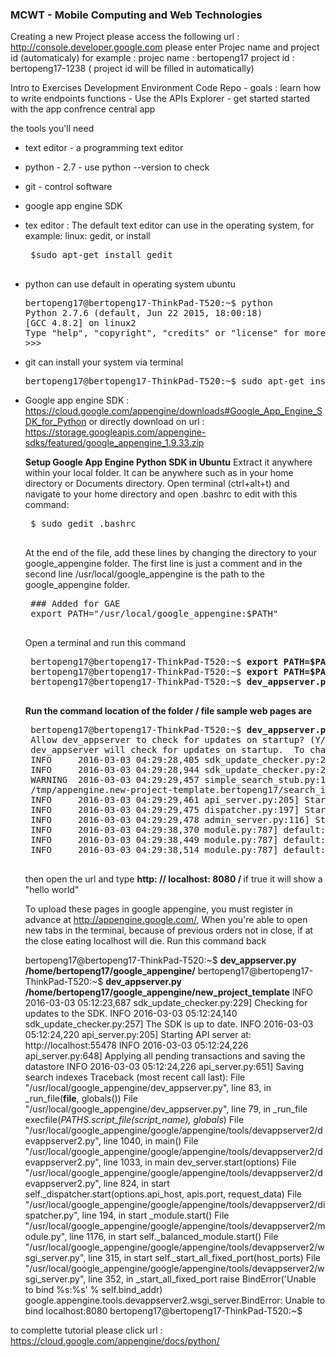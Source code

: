 ### MCWT - Mobile Computing and Web Technologies

   Creating a new Project
   please access the following url : http://console.developer.google.com
   please enter Projec name and project id (automaticaly) for example : 
   projec name : bertopeng17
   project id  : bertopeng17-1238  ( project id will be filled in automatically)



  Intro to Exercises Development Environment Code Repo
    -  goals : learn how to write endpoints functions
    -  Use the APIs Explorer
    -  get started started with the app confrence central app
    
   the tools you'll need
   -  text editor - a programming text editor
   -  python - 2.7 - use python --version  to check
   -  git - control software
   -  google app engine SDK
   

   - tex editor : The default text editor can use in the operating system, for example: linux: gedit, or install 
      <pre>
      $sudo apt-get install gedit
      </pre>

   -  python can use default in operating system ubuntu
      <pre>
      bertopeng17@bertopeng17-ThinkPad-T520:~$ python
      Python 2.7.6 (default, Jun 22 2015, 18:00:18) 
      [GCC 4.8.2] on linux2
      Type "help", "copyright", "credits" or "license" for more information.
      >>> 
      </pre>
   -  git can install your system via terminal
      <pre>
      bertopeng17@bertopeng17-ThinkPad-T520:~$ sudo apt-get install git-all
      </pre>

   - Google app engine SDK : https://cloud.google.com/appengine/downloads#Google_App_Engine_SDK_for_Python
     or directly download on url : https://storage.googleapis.com/appengine-sdks/featured/google_appengine_1.9.33.zip
      
      <b>Setup Google App Engine Python SDK in Ubuntu</b>
      Extract it anywhere within your local folder. It can be anywhere such as in your home directory or Documents directory.
      Open terminal (ctrl+alt+t) and navigate to your home directory and open .bashrc to edit with this command:
      <pre>
      $ sudo gedit .bashrc
      </pre>

      At the end of the file, add these lines by changing the directory to your google_appengine folder. The first line is just       a comment and in the second line /usr/local/google_appengine is the path to the google_appengine folder.
      <pre>
      ### Added for GAE
      export PATH="/usr/local/google_appengine:$PATH"
      </pre>
      
      Open a terminal and run this command
      <pre>
      bertopeng17@bertopeng17-ThinkPad-T520:~$ <b>export PATH=$PATH:/home/bertopeng17/go_appengine/</b>
      bertopeng17@bertopeng17-ThinkPad-T520:~$ <b>export PATH=$PATH:/home/bertopeng17/go_appengine/new_project_template</b>
      bertopeng17@bertopeng17-ThinkPad-T520:~$ <b>dev_appserver.py /home/bertopeng17/google_appengine/new_project_template</b>
      </pre>
      <b>Run the command location of the folder / file sample web pages are</b>
      <pre>
      bertopeng17@bertopeng17-ThinkPad-T520:~$ <b>dev_appserver.py /home/bertopeng17/google_appengine/new_project_template/</b>
      Allow dev_appserver to check for updates on startup? (Y/n): y
      dev_appserver will check for updates on startup.  To change this setting, edit /home/bertopeng17/.appcfg_nag
      INFO     2016-03-03 04:29:28,405 sdk_update_checker.py:229] Checking for updates to the SDK.
      INFO     2016-03-03 04:29:28,944 sdk_update_checker.py:257] The SDK is up to date.
      WARNING  2016-03-03 04:29:29,457 simple_search_stub.py:1126] Could not read search indexes from 
      /tmp/appengine.new-project-template.bertopeng17/search_indexes
      INFO     2016-03-03 04:29:29,461 api_server.py:205] Starting API server at: http://localhost:45827
      INFO     2016-03-03 04:29:29,475 dispatcher.py:197] Starting module "default" running at: http://localhost:8080
      INFO     2016-03-03 04:29:29,478 admin_server.py:116] Starting admin server at: http://localhost:8000
      INFO     2016-03-03 04:29:38,370 module.py:787] default: "GET / HTTP/1.1" 200 12
      INFO     2016-03-03 04:29:38,449 module.py:787] default: "GET /favicon.ico HTTP/1.1" 200 8348
      INFO     2016-03-03 04:29:38,514 module.py:787] default: "GET /favicon.ico HTTP/1.1" 304 -
      </pre>
      
      then open the url and type <b>http: // localhost: 8080 / </b>  if true it will show a "hello world"
      
      To upload these pages in google appengine, you must register in advance at http://appengine.google.com/, When you're able       to open new tabs in the terminal, because of previous orders not in close, if at the close eating localhost will die. Run       this command back
      
     bertopeng17@bertopeng17-ThinkPad-T520:~$ <b>dev_appserver.py /home/bertopeng17/google_appengine/</b>
     bertopeng17@bertopeng17-ThinkPad-T520:~$ <b>dev_appserver.py /home/bertopeng17/google_appengine/new_project_template</b>
     INFO     2016-03-03 05:12:23,687 sdk_update_checker.py:229] Checking for updates to the SDK.
     INFO     2016-03-03 05:12:24,140 sdk_update_checker.py:257] The SDK is up to date.
     INFO     2016-03-03 05:12:24,220 api_server.py:205] Starting API server at: http://localhost:55478
     INFO     2016-03-03 05:12:24,226 api_server.py:648] Applying all pending transactions and saving the datastore
     INFO     2016-03-03 05:12:24,226 api_server.py:651] Saving search indexes
     Traceback (most recent call last):
      File "/usr/local/google_appengine/dev_appserver.py", line 83, in <module>
    _run_file(__file__, globals())
     File "/usr/local/google_appengine/dev_appserver.py", line 79, in _run_file
    execfile(_PATHS.script_file(script_name), globals_)
    File "/usr/local/google_appengine/google/appengine/tools/devappserver2/devappserver2.py", line 1040, in <module>
    main()
   File "/usr/local/google_appengine/google/appengine/tools/devappserver2/devappserver2.py", line 1033, in main
    dev_server.start(options)
   File "/usr/local/google_appengine/google/appengine/tools/devappserver2/devappserver2.py", line 824, in start
    self._dispatcher.start(options.api_host, apis.port, request_data)
  File "/usr/local/google_appengine/google/appengine/tools/devappserver2/dispatcher.py", line 194, in start
    _module.start()
  File "/usr/local/google_appengine/google/appengine/tools/devappserver2/module.py", line 1176, in start
    self._balanced_module.start()
  File "/usr/local/google_appengine/google/appengine/tools/devappserver2/wsgi_server.py", line 315, in start
    self._start_all_fixed_port(host_ports)
  File "/usr/local/google_appengine/google/appengine/tools/devappserver2/wsgi_server.py", line 352, in _start_all_fixed_port
    raise BindError('Unable to bind %s:%s' % self.bind_addr)
   google.appengine.tools.devappserver2.wsgi_server.BindError: Unable to bind localhost:8080
   bertopeng17@bertopeng17-ThinkPad-T520:~$ 


to complette tutorial please click url : https://cloud.google.com/appengine/docs/python/
